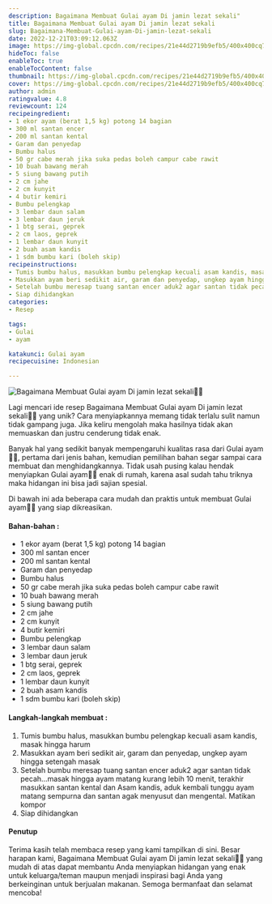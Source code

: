 ```yaml
---
description: Bagaimana Membuat Gulai ayam Di jamin lezat sekali"
title: Bagaimana Membuat Gulai ayam Di jamin lezat sekali
slug: Bagaimana-Membuat-Gulai-ayam-Di-jamin-lezat-sekali
date: 2022-12-21T03:09:12.063Z
image: https://img-global.cpcdn.com/recipes/21e44d2719b9efb5/400x400cq70/photo.jpg
hideToc: false
enableToc: true
enableTocContent: false
thumbnail: https://img-global.cpcdn.com/recipes/21e44d2719b9efb5/400x400cq70/photo.jpg
cover: https://img-global.cpcdn.com/recipes/21e44d2719b9efb5/400x400cq70/photo.jpg
author: admin
ratingvalue: 4.8
reviewcount: 124
recipeingredient:
- 1 ekor ayam (berat 1,5 kg) potong 14 bagian
- 300 ml santan encer
- 200 ml santan kental
- Garam dan penyedap
- Bumbu halus
- 50 gr cabe merah jika suka pedas boleh campur cabe rawit
- 10 buah bawang merah
- 5 siung bawang putih
- 2 cm jahe
- 2 cm kunyit
- 4 butir kemiri
- Bumbu pelengkap
- 3 lembar daun salam
- 3 lembar daun jeruk
- 1 btg serai, geprek
- 2 cm laos, geprek
- 1 lembar daun kunyit
- 2 buah asam kandis
- 1 sdm bumbu kari (boleh skip)
recipeinstructions:
- Tumis bumbu halus, masukkan bumbu pelengkap kecuali asam kandis, masak hingga harum
- Masukkan ayam beri sedikit air, garam dan penyedap, ungkep ayam hingga setengah masak
- Setelah bumbu meresap tuang santan encer aduk2 agar santan tidak pecah...masak hingga ayam matang kurang lebih 10 menit, terakhir masukkan santan kental dan Asam kandis, aduk kembali tunggu ayam matang sempurna dan santan agak menyusut dan mengental. Matikan kompor
- Siap dihidangkan
categories:
- Resep

tags:
- Gulai
- ayam

katakunci: Gulai ayam
recipecuisine: Indonesian

---
```


![Bagaimana Membuat Gulai ayam Di jamin lezat sekali👩‍🍳](https://img-global.cpcdn.com/recipes/21e44d2719b9efb5/400x400cq70/photo.jpg)

Lagi mencari ide resep Bagaimana Membuat Gulai ayam Di jamin lezat sekali👩‍🍳 yang unik? Cara menyiapkannya memang tidak terlalu sulit namun tidak gampang juga. Jika keliru mengolah maka hasilnya tidak akan memuaskan dan justru cenderung tidak enak.

Banyak hal yang sedikit banyak mempengaruhi kualitas rasa dari Gulai ayam👩‍🍳, pertama dari jenis bahan, kemudian pemilihan bahan segar sampai cara membuat dan menghidangkannya. Tidak usah pusing kalau hendak menyiapkan Gulai ayam👩‍🍳 enak di rumah, karena asal sudah tahu triknya maka hidangan ini bisa jadi sajian spesial.

Di bawah ini ada beberapa cara mudah dan praktis untuk membuat Gulai ayam👩‍🍳 yang siap dikreasikan.

<!--inarticleads1-->

#### Bahan-bahan :

- 1 ekor ayam (berat 1,5 kg) potong 14 bagian
- 300 ml santan encer
- 200 ml santan kental
- Garam dan penyedap
- Bumbu halus
- 50 gr cabe merah jika suka pedas boleh campur cabe rawit
- 10 buah bawang merah
- 5 siung bawang putih
- 2 cm jahe
- 2 cm kunyit
- 4 butir kemiri
- Bumbu pelengkap
- 3 lembar daun salam
- 3 lembar daun jeruk
- 1 btg serai, geprek
- 2 cm laos, geprek
- 1 lembar daun kunyit
- 2 buah asam kandis
- 1 sdm bumbu kari (boleh skip)

<!--inarticleads2-->

#### Langkah-langkah membuat :

1. Tumis bumbu halus, masukkan bumbu pelengkap kecuali asam kandis, masak hingga harum
1. Masukkan ayam beri sedikit air, garam dan penyedap, ungkep ayam hingga setengah masak
1. Setelah bumbu meresap tuang santan encer aduk2 agar santan tidak pecah...masak hingga ayam matang kurang lebih 10 menit, terakhir masukkan santan kental dan Asam kandis, aduk kembali tunggu ayam matang sempurna dan santan agak menyusut dan mengental. Matikan kompor
1. Siap dihidangkan

#### Penutup

Terima kasih telah membaca resep yang kami tampilkan di sini. Besar harapan kami, Bagaimana Membuat Gulai ayam Di jamin lezat sekali👩‍🍳 yang mudah di atas dapat membantu Anda menyiapkan hidangan yang enak untuk keluarga/teman maupun menjadi inspirasi bagi Anda yang berkeinginan untuk berjualan makanan. Semoga bermanfaat dan selamat mencoba!